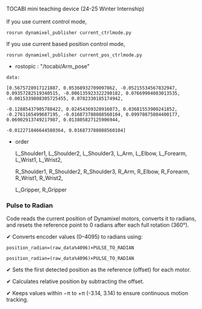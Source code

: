 TOCABI mini teaching device (24-25 Winter Internship)
<br/></br>
If you use current control mode, 
```shell
rosrun dynamixel_publisher current_ctrlmode.py
```
If you use current based position control mode,
```shell
rosrun dynamixel_publisher current_pos_ctrlmode.py
```
* rostopic : "/tocabi/Arm_pose"
```
data: 

[0.5675728917121887, 0.05368932709097862, -0.05215534567832947, 0.09357282519340515, -0.006135923322290182, 0.07669904083013535, -0.0015339808305725455, 0.0782330185174942, 

-0.12885437905788422, 0.02454369328916073, 0.03681553900241852, -0.2761165499687195, -0.016873788088560104, 0.09970875084400177, 0.06902913749217987, 0.013805827125906944, 

-0.012271846644580364, 0.016873788088560104]
```
* order

    L_Shoulder1, L_Shoulder2, L_Shoulder3, L_Arm, L_Elbow, L_Forearm, L_Wrist1, L_Wrist2,

    R_Shoulder1, R_Shoulder2, R_Shoulder3, R_Arm, R_Elbow, R_Forearm, R_Wrist1, R_Wrist2,

    L_Gripper, R_Gripper


### Pulse to Radian

Code reads the current position of Dynamixel motors, converts it to radians, and resets the reference point to 0 radians after each full rotation (360°).

✔ Converts encoder values (0–4095) to radians using:

```
position_radian=(raw_data%4096)×PULSE_TO_RADIAN

position_radian=(raw_data%4096)×PULSE_TO_RADIAN
```

✔ Sets the first detected position as the reference (offset) for each motor.

✔ Calculates relative position by subtracting the offset.

✔ Keeps values within −π to +π (-3.14, 3.14) to ensure continuous motion tracking.